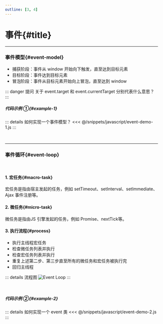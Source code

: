 ```yaml
---
outline: [3, 4]
---
```


# 事件{#title}

----

### 事件模型{#event-model}

+ 捕获阶段：事件从 window 开始向下触发，直至达到目标元素
+ 目标阶段：事件达到目标元素
+ 冒泡阶段：事件从目标元素开始向上冒泡，直至达到 window

::: danger 提问
关于 event.target 和 event.currentTarget 分别代表什么意思？
:::

##### 代码示例 ①{#example-1}

::: details 如何实现一个事件模型？
<<< @/snippets/javascript/event-demo-1.js
:::

<br />

---

### 事件循环{#event-loop}

<br />

#### 1. 宏任务{#macro-task}

宏任务是指由宿主发起的任务，例如 setTimeout、setInterval、setImmediate、Ajax 事件注册等。

#### 2. 微任务{#micro-task}

微任务是指由JS 引擎发起的任务，例如 Promise、nextTick等。

#### 3. 执行流程{#process}

+ 执行主线程宏任务
+ 检查微任务列表并执行
+ 检查宏任务列表并执行
+ 重复上述第二步、第三步直至所有的微任务和宏任务被执行完
+ 回归主线程

::: details 流程图
![Event Loop](/images/javascript/event-loop.png)
:::

<br />

##### 代码示例 ②{#example-2}

::: details 如何实现一个 event 类
<<< @/snippets/javascript/event-demo-2.js
:::